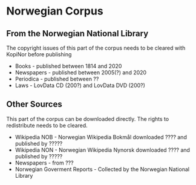 # Norwegian Corpus

## From the Norwegian National Library
The copyright issues of this part of the corpus needs to be cleared with KopiNor before publishing
* Books - published between 1814 and 2020
* Newspapers - published between 2005(?) and 2020
* Periodica - published between ??
* Laws - LovData CD (200?) and LovData DVD (200?)

## Other Sources
This part of the corpus can be downloaded directly. The rights to redistribute needs to be cleared.
* Wikipedia NOB - Norwegian Wikipedia Bokmål downloaded ???? and published by ?????
* Wikipedia NON - Norwegian Wikipedia Nynorsk downloaded ???? and published by ?????
* Newspapers - from ???
* Norwegian Goverment Reports - Collected by the Norwegian National Library
